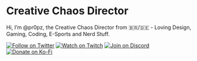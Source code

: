 # Creative Chaos Director

Hi, I’m @pr0pz, the Creative Chaos Director from 🇧🇷/🇩🇪 - Loving Design, Gaming, Coding, E-Sports and Nerd Stuff.

[![Follow on Twitter](https://img.shields.io/static/v1?label=Follow%20on&message=Twitter&color=1DA1F2&logo=twitter&logoColor=fff)](https://twitter.com/pr0pz)
[![Watch on Twitch](https://img.shields.io/static/v1?label=Watch%20on&message=Twitch&color=bf94ff&logo=twitch&logoColor=fff)](https://www.twitch.tv/the_propz)
[![Join on Discord](https://img.shields.io/static/v1?label=Join%20on&message=Discord&color=7289da&logo=discord&logoColor=fff)](https://discord.gg/FtuYUFC5)
[![Donate on Ko-Fi](https://img.shields.io/static/v1?label=Donate%20on&message=Ko-Fi&color=ff5f5f&logo=kofi&logoColor=fff)](https://ko-fi.com/propz)

<!---
pr0pz/pr0pz is a ✨ special ✨ repository because its `README.md` (this file) appears on your GitHub profile.
You can click the Preview link to take a look at your changes.
--->
